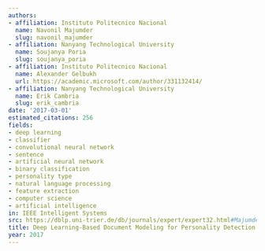 ```yaml
---
authors:
- affiliation: Instituto Politecnico Nacional
  name: Navonil Majumder
  slug: navonil_majumder
- affiliation: Nanyang Technological University
  name: Soujanya Poria
  slug: soujanya_poria
- affiliation: Instituto Politecnico Nacional
  name: Alexander Gelbukh
  url: https://academic.microsoft.com/author/331132414/
- affiliation: Nanyang Technological University
  name: Erik Cambria
  slug: erik_cambria
date: '2017-03-01'
estimated_citations: 256
fields:
- deep learning
- classifier
- convolutional neural network
- sentence
- artificial neural network
- binary classification
- personality type
- natural language processing
- feature extraction
- computer science
- artificial intelligence
in: IEEE Intelligent Systems
src: https://dblp.uni-trier.de/db/journals/expert/expert32.html#MajumderPGC17
title: Deep Learning-Based Document Modeling for Personality Detection from Text
year: 2017
---
```

